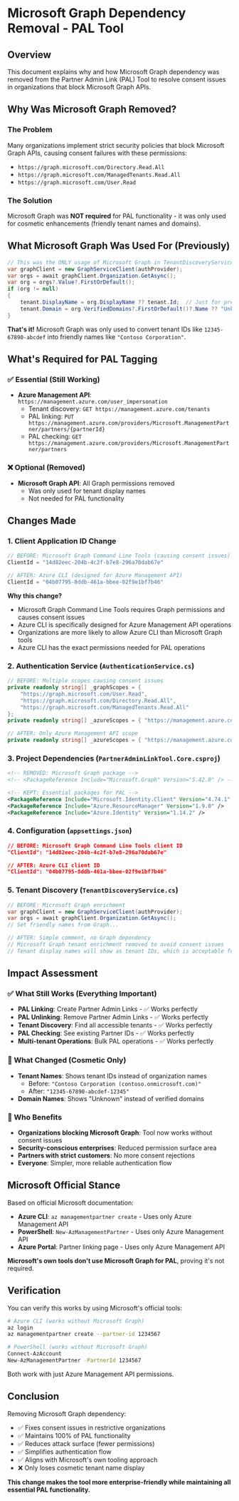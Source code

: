 # Microsoft Graph Dependency Removal - PAL Tool

## Overview

This document explains why and how Microsoft Graph dependency was removed from the Partner Admin Link (PAL) Tool to resolve consent issues in organizations that block Microsoft Graph APIs.

## Why Was Microsoft Graph Removed?

### The Problem
Many organizations implement strict security policies that block Microsoft Graph APIs, causing consent failures with these permissions:
- `https://graph.microsoft.com/Directory.Read.All` 
- `https://graph.microsoft.com/ManagedTenants.Read.All`
- `https://graph.microsoft.com/User.Read`

### The Solution
Microsoft Graph was **NOT required** for PAL functionality - it was only used for cosmetic enhancements (friendly tenant names and domains).

## What Microsoft Graph Was Used For (Previously)

```csharp
// This was the ONLY usage of Microsoft Graph in TenantDiscoveryService.cs
var graphClient = new GraphServiceClient(authProvider);
var orgs = await graphClient.Organization.GetAsync();
var org = orgs?.Value?.FirstOrDefault();
if (org != null)
{
    tenant.DisplayName = org.DisplayName ?? tenant.Id;  // Just for pretty names
    tenant.Domain = org.VerifiedDomains?.FirstOrDefault()?.Name ?? "Unknown";
}
```

**That's it!** Microsoft Graph was only used to convert tenant IDs like `12345-67890-abcdef` into friendly names like `"Contoso Corporation"`.

## What's Required for PAL Tagging

### ✅ Essential (Still Working)
- **Azure Management API**: `https://management.azure.com/user_impersonation`
  - Tenant discovery: `GET https://management.azure.com/tenants`
  - PAL linking: `PUT https://management.azure.com/providers/Microsoft.ManagementPartner/partners/{partnerId}`
  - PAL checking: `GET https://management.azure.com/providers/Microsoft.ManagementPartner/partners`

### ❌ Optional (Removed)
- **Microsoft Graph API**: All Graph permissions removed
  - Was only used for tenant display names
  - Not needed for PAL functionality

## Changes Made

### 1. Client Application ID Change
```csharp
// BEFORE: Microsoft Graph Command Line Tools (causing consent issues)
ClientId = "14d82eec-204b-4c2f-b7e8-296a70dab67e"

// AFTER: Azure CLI (designed for Azure Management API)
ClientId = "04b07795-8ddb-461a-bbee-02f9e1bf7b46"
```

**Why this change?**
- Microsoft Graph Command Line Tools requires Graph permissions and causes consent issues
- Azure CLI is specifically designed for Azure Management API operations
- Organizations are more likely to allow Azure CLI than Microsoft Graph tools
- Azure CLI has the exact permissions needed for PAL operations

### 2. Authentication Service (`AuthenticationService.cs`)
```csharp
// BEFORE: Multiple scopes causing consent issues
private readonly string[] _graphScopes = { 
    "https://graph.microsoft.com/User.Read", 
    "https://graph.microsoft.com/Directory.Read.All", 
    "https://graph.microsoft.com/ManagedTenants.Read.All" 
};
private readonly string[] _azureScopes = { "https://management.azure.com/user_impersonation" };

// AFTER: Only Azure Management API scope
private readonly string[] _azureScopes = { "https://management.azure.com/user_impersonation" };
```

### 3. Project Dependencies (`PartnerAdminLinkTool.Core.csproj`)
```xml
<!-- REMOVED: Microsoft Graph package -->
<!-- <PackageReference Include="Microsoft.Graph" Version="5.42.0" /> -->

<!-- KEPT: Essential packages for PAL -->
<PackageReference Include="Microsoft.Identity.Client" Version="4.74.1" />
<PackageReference Include="Azure.ResourceManager" Version="1.9.0" />
<PackageReference Include="Azure.Identity" Version="1.14.2" />
```

### 4. Configuration (`appsettings.json`)
```json
// BEFORE: Microsoft Graph Command Line Tools client ID
"ClientId": "14d82eec-204b-4c2f-b7e8-296a70dab67e"

// AFTER: Azure CLI client ID  
"ClientId": "04b07795-8ddb-461a-bbee-02f9e1bf7b46"
```

### 5. Tenant Discovery (`TenantDiscoveryService.cs`)
```csharp
// BEFORE: Microsoft Graph enrichment
var graphClient = new GraphServiceClient(authProvider);
var orgs = await graphClient.Organization.GetAsync();
// Set friendly names from Graph...

// AFTER: Simple comment, no Graph dependency
// Microsoft Graph tenant enrichment removed to avoid consent issues
// Tenant display names will show as tenant IDs, which is acceptable for PAL functionality
```

## Impact Assessment

### ✅ What Still Works (Everything Important)
- **PAL Linking**: Create Partner Admin Links - ✅ Works perfectly
- **PAL Unlinking**: Remove Partner Admin Links - ✅ Works perfectly  
- **Tenant Discovery**: Find all accessible tenants - ✅ Works perfectly
- **PAL Checking**: See existing Partner IDs - ✅ Works perfectly
- **Multi-tenant Operations**: Bulk PAL operations - ✅ Works perfectly

### 📝 What Changed (Cosmetic Only)
- **Tenant Names**: Shows tenant IDs instead of organization names
  - Before: `"Contoso Corporation (contoso.onmicrosoft.com)"`
  - After: `"12345-67890-abcdef-12345"`
- **Domain Names**: Shows "Unknown" instead of verified domains

### 🎯 Who Benefits
- **Organizations blocking Microsoft Graph**: Tool now works without consent issues
- **Security-conscious enterprises**: Reduced permission surface area
- **Partners with strict customers**: No more consent rejections
- **Everyone**: Simpler, more reliable authentication flow

## Microsoft Official Stance

Based on official Microsoft documentation:
- **Azure CLI**: `az managementpartner create` - Uses only Azure Management API
- **PowerShell**: `New-AzManagementPartner` - Uses only Azure Management API  
- **Azure Portal**: Partner linking page - Uses only Azure Management API

**Microsoft's own tools don't use Microsoft Graph for PAL**, proving it's not required.

## Verification

You can verify this works by using Microsoft's official tools:

```bash
# Azure CLI (works without Microsoft Graph)
az login
az managementpartner create --partner-id 1234567

# PowerShell (works without Microsoft Graph)  
Connect-AzAccount
New-AzManagementPartner -PartnerId 1234567
```

Both work with just Azure Management API permissions.

## Conclusion

Removing Microsoft Graph dependency:
- ✅ Fixes consent issues in restrictive organizations
- ✅ Maintains 100% of PAL functionality 
- ✅ Reduces attack surface (fewer permissions)
- ✅ Simplifies authentication flow
- ✅ Aligns with Microsoft's own tooling approach
- ❌ Only loses cosmetic tenant name display

**This change makes the tool more enterprise-friendly while maintaining all essential PAL functionality.**
